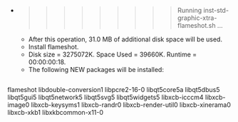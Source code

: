 * >>>>>>>>> Running inst-std-graphic-xtra-flameshot.sh ...
  * After this operation, 31.0 MB of additional disk space will be used.
  * Install flameshot.
  * Disk size = 3275072K. Space Used = 39660K. Runtime = 00:00:00:18.
  * The following NEW packages will be installed:
  ```bash
flameshot libdouble-conversion1 libpcre2-16-0 libqt5core5a libqt5dbus5
libqt5gui5 libqt5network5 libqt5svg5 libqt5widgets5 libxcb-icccm4
libxcb-image0 libxcb-keysyms1 libxcb-randr0 libxcb-render-util0 libxcb-xinerama0
libxcb-xkb1 libxkbcommon-x11-0
  ```
